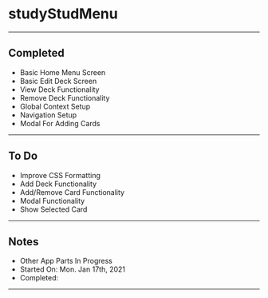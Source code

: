 # studyStudMenu
---
## Completed
* Basic Home Menu Screen
* Basic Edit Deck Screen
* View Deck Functionality
* Remove Deck Functionality
* Global Context Setup
* Navigation Setup
* Modal For Adding Cards
---
## To Do
* Improve CSS Formatting
* Add Deck Functionality
* Add/Remove Card Functionality
* Modal Functionality
* Show Selected Card

---
## Notes
* Other App Parts In Progress
* Started On: Mon. Jan 17th, 2021
* Completed: 
---
